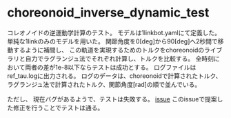 # choreonoid_inverse_dynamic_test
コレオノイドの逆運動学計算のテスト。
モデルは1linkbot.yamlにて定義した。単純な1linkのみのモデルを用いた。
関節角度を0[deg]から90[deg]へ2秒間で移動するように補間し、
この軌道を実現するためのトルクをchoreonoidのライブラリと自力でラグランジュ法でそれぞれ計算し、トルクを比較する。
全時刻において両者の差が1e-8以下ならテストは成功とする。
ログファイルはref_tau.logに出力される。
ログのデータは、choreonoidで計算されたトルク、ラグランジュ法で計算されたトルク、関節角度[rad]の順で並んでいる。

ただし、
現在バグがあるようで、テストは失敗する。
[issue](https://discourse.choreonoid.org/t/topic/292)
このissueで提案した修正を行うことでテストは通る。
